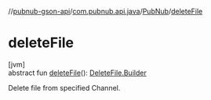 //[pubnub-gson-api](../../../index.md)/[com.pubnub.api.java](../index.md)/[PubNub](index.md)/[deleteFile](delete-file.md)

# deleteFile

[jvm]\
abstract fun [deleteFile](delete-file.md)(): [DeleteFile.Builder](../../com.pubnub.api.java.endpoints.files/-delete-file/-builder/index.md)

Delete file from specified Channel.
